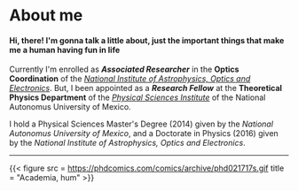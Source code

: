 # About me


#### Hi, there! I'm gonna talk a little about, just the important things that make me a human having fun in life

Currently I'm enrolled as **_Associated Researcher_** in the **Optics Coordination** of the [_National Institute of Astrophysics, Optics and Electronics_](https://inaoep.mx). But, I been appointed as a **_Research Fellow_** at the **Theoretical Physics Department** of the [_Physical Sciences Institute_](https://www.fis.unam.mx) of the National Autonomus University of Mexico.

I hold a Physical Sciences Master's Degree (2014) given by the _National Autonomus University of Mexico_, and a Doctorate in Physics (2016) given by the _National Institute of Astrophysics, Optics and Electronics_.

---

{{< figure src = https://phdcomics.com/comics/archive/phd021717s.gif title = "Academia, hum" >}}

